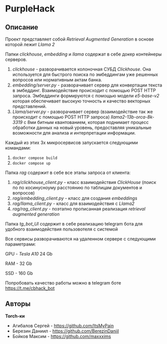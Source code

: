 # PurpleHack

## Описание
Проект представляет собой *Retrieval Augmented Generation* в основе которой лежит *Llama 2*


Папки *clickhouse*, *embedding* и *llama* содержат в себе докер контейнеры серверов.
1. *clickhouse* - разворачивается колоночная СУБД *Clickhouse*. Она используется для быстрого поиска по эмбеддингам уже решенных вопросов или нормативным актам банка.
2. *embedding/server.py* - разворачивает сервер для конвертации текста в эмбеддинг. Взаимодействие происходит с помощью POST HTTP запроса. Эмбеддинги формируются с помощью модели *e5-base-v2* которая обеспечивает высокую точность и качество векторных представлений. 
3. *Llama/server.py* - разворачивает сервер (взаимодействие так же происходит с помощью POST HTTP запроса) *llama2-13b-orca-8k-3319* с 8ми битным квантованием, которая  поднимает процесс обработки данных на новый уровень, предоставляя уникальные возможности для анализа и интерпретации информации.

Каждый из этих 3х микросервисов запускается следующими командами:
1. `docker compose build`
2. `docker compose up`



Папка *rag* содержит в себе все этапы запроса от клиента:
1. *rag/clickhouse_client.py* - класс взаимодействия *СlickHouse* (поиск по по косинусноуму расстоянию по таблицам документов и вопросов)
2. *rag/embedding_client.py* - класс для создания *embeddings*
3. *rag/llama_client.py* - класс для взаимодействия с  *Llama2*
4. *rag/rag_client.py* - поэтапно прописанная реализация  *retrieval augmented generation*


Папка *tg_bot_UI* содержит в себе реализацию telegram бота для удобного взаимодействия пользовотеля с системой

Все сервисы разворачиваются на удаленном сервере с  следующими параметрами:

GPU - *Tesla A10* 24 Gb

RAM - 32 Gb

SSD - 160 Gb

Попробовать качество работы можно в telegram боте https://t.me/cbhack_bot

## Авторы
**Torch-ки**
* Агибалов Сергей - https://github.com/ItsMyPain
* Березин Даниил - https://github.com/BerezinDaniil
* Бойков Максим - https://github.com/maxxxims

